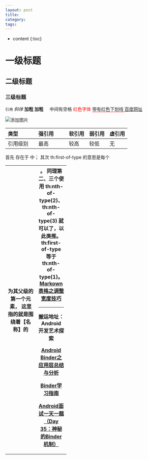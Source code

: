```yaml
---
layout: post
title:
category:
tags:
---
```

* content
{:toc}

# 一级标题
## 二级标题
### 三级标题

`引用`
*斜体*
**加粗**
**加粗**&#160;&#160;&#160;&#160;  中间有空格
<font color="#ff000" > 红色字体 </font>
<span style="border-bottom:1px solid red;"> 带有红色下划线 </span>
[百度网址](http://www.baidu.com)

![添加图片](../../../../images/tcp_three_hand.png)


<style>
table th:first-of-type {
	width: 80px;
}
table th:nth-of-type(2) {
  	width: 80px;
}
</style>

| 类型 | 强引用 | 软引用 | 弱引用 | 虚引用 |
|:----|:------|:------| :------|:------|
|引用级别|最高|较高|较低|无|



首先 <th> 存在于 <table> 中；
其次 th:first-of-type 的意思是每个 <th> 为其父级的第一个元素，
这里指的就是围绕着【名称】的 <th>。
同理第二、三个使用 th:nth-of-type(2)、th:nth-of-type(3) 就可以了，以此类推。
th:first-of-type 等于 th:nth-of-type(1)。
[Markown 表格之调整宽度技巧](https://blog.csdn.net/maxsky/article/details/54666998)


---
搬运地址：
Android 开发艺术探索

[Android Binder之应用层总结与分析](http://blog.csdn.net/qian520ao/article/details/78089877)

[Binder学习指南](http://weishu.me/2016/01/12/binder-index-for-newer/)

[Android面试一天一题（Day 35：神秘的Binder机制）](https://www.jianshu.com/p/c7bcb4c96b38)
